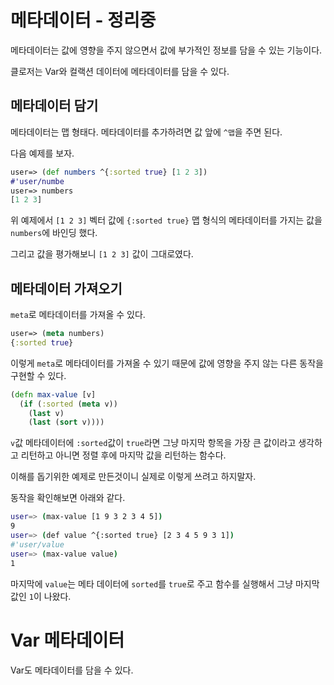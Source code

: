 # 메타데이터 - 정리중

메타데이터는 값에 영향을 주지 않으면서 값에 부가적인 정보를 담을 수 있는 기능이다.

클로저는 Var와 컬랙션 데이터에 메타데이터를 담을 수 있다.

## 메타데이터 담기

메타데이터는 맵 형태다. 메타데이터를 추가하려면 값 앞에 `^맵`을 주면 된다.

다음 예제를 보자.

```clojure
user=> (def numbers ^{:sorted true} [1 2 3])
#'user/numbe
user=> numbers
[1 2 3]
```

위 예제에서 `[1 2 3]` 벡터 값에 `{:sorted true}` 맵 형식의 메타데이터를 가지는 값을 `numbers`에 바인딩 했다.

그리고 값을 평가해보니 `[1 2 3]` 값이 그대로였다.

## 메타데이터 가져오기

`meta`로 메타데이터를 가져올 수 있다.

```clojure
user=> (meta numbers)
{:sorted true}
```

이렇게 `meta`로 메타데이터를 가져올 수 있기 때문에 값에 영향을 주지 않는 다른 동작을 구현할 수 있다. 

```clojure
(defn max-value [v]
  (if (:sorted (meta v))
    (last v)
    (last (sort v))))
```

`v`값 메타데이터에 `:sorted`값이 `true`라면 그냥 마지막 항목을 가장 큰 값이라고 생각하고 리턴하고 아니면 정렬 후에 마지막 값을 리턴하는 함수다.

이해를 돕기위한 예제로 만든것이니 실제로 이렇게 쓰려고 하지말자.

동작을 확인해보면 아래와 같다.

```bash
user=> (max-value [1 9 3 2 3 4 5])
9
user=> (def value ^{:sorted true} [2 3 4 5 9 3 1])
#'user/value
user=> (max-value value)
1
```

마지막에 `value`는 메타 데이터에 `sorted`를 `true`로 주고 함수를 실행해서 그냥 마지막 값인 `1`이 나왔다.

# Var 메타데이터

Var도 메타데이터를 담을 수 있다.

```clojure

```


